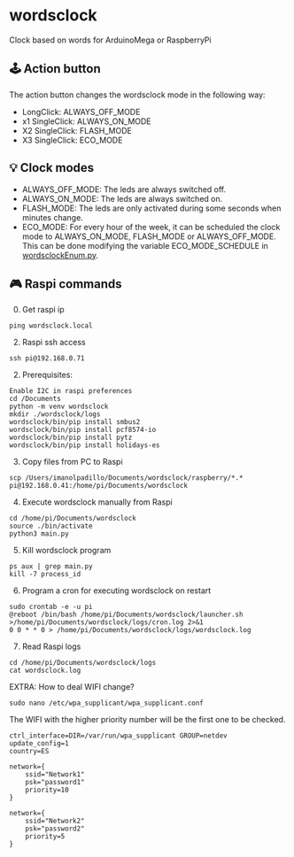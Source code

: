 # wordsclock
Clock based on words for ArduinoMega or RaspberryPi

## 🕹 Action button

The action button changes the wordsclock mode in the following way:
  - LongClick:      ALWAYS_OFF_MODE
  - x1 SingleClick: ALWAYS_ON_MODE
  - X2 SingleClick: FLASH_MODE
  - X3 SingleClick: ECO_MODE

## 💡 Clock modes

  - ALWAYS_OFF_MODE: The leds are always switched off.
  - ALWAYS_ON_MODE:  The leds are always switched on.
  - FLASH_MODE:      The leds are only activated during some seconds when minutes change.
  - ECO_MODE:        For every hour of the week, it can be scheduled the clock mode to ALWAYS_ON_MODE, FLASH_MODE or ALWAYS_OFF_MODE. This can be done modifying the variable ECO_MODE_SCHEDULE in [wordsclockEnum.py](raspberry/wordsclockEnum.py).


## 🎮 Raspi commands

 0. Get raspi ip
```
ping wordsclock.local
```

 2.  Raspi ssh access
```
ssh pi@192.168.0.71
```

 2. Prerequisites:
```
Enable I2C in raspi preferences
cd /Documents
python -m venv wordsclock
mkdir ./wordsclock/logs
wordsclock/bin/pip install smbus2
wordsclock/bin/pip install pcf8574-io
wordsclock/bin/pip install pytz
wordsclock/bin/pip install holidays-es
```

 3. Copy files from PC to Raspi
```
scp /Users/imanolpadillo/Documents/wordsclock/raspberry/*.* pi@192.168.0.41:/home/pi/Documents/wordsclock
````

 4. Execute wordsclock manually from Raspi
```
cd /home/pi/Documents/wordsclock
source ./bin/activate
python3 main.py
```

 5. Kill wordsclock program
```
ps aux | grep main.py
kill -7 process_id
```

 6. Program a cron for executing wordsclock on restart
```
sudo crontab -e -u pi
@reboot /bin/bash /home/pi/Documents/wordsclock/launcher.sh >/home/pi/Documents/wordsclock/logs/cron.log 2>&1
0 0 * * 0 > /home/pi/Documents/wordsclock/logs/wordsclock.log
```

 7. Read Raspi logs
```
cd /home/pi/Documents/wordsclock/logs
cat wordsclock.log
```

EXTRA: How to deal WIFI change?
```
sudo nano /etc/wpa_supplicant/wpa_supplicant.conf
```
The WIFI with the higher priority number will be the first one to be checked.
```
ctrl_interface=DIR=/var/run/wpa_supplicant GROUP=netdev
update_config=1
country=ES

network={
    ssid="Network1"
    psk="password1"
    priority=10
}

network={
    ssid="Network2"
    psk="password2"
    priority=5
}
```
